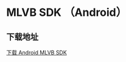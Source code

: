 # MLVB SDK （Android）

## 下载地址

[下载 Android MLVB SDK](https://liteavsdk-1252463788.cosgz.myqcloud.com/TXLiteAVSDK_Smart_Android_latest.zip)
